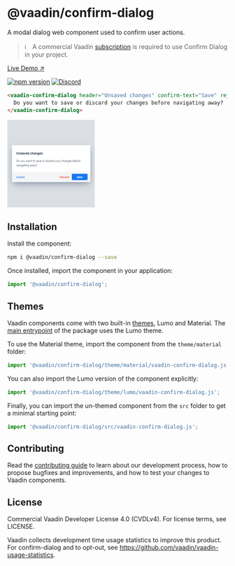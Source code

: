 # @vaadin/confirm-dialog

A modal dialog web component used to confirm user actions.

> ℹ️　A commercial Vaadin [subscription](https://vaadin.com/pricing) is required to use Confirm Dialog in your project.

[Live Demo ↗](https://vaadin.com/docs/latest/ds/components/confirm-dialog)

[![npm version](https://badgen.net/npm/v/@vaadin/confirm-dialog)](https://www.npmjs.com/package/@vaadin/confirm-dialog)
[![Discord](https://img.shields.io/discord/732335336448852018?label=discord)](https://discord.gg/PHmkCKC)

```html
<vaadin-confirm-dialog header="Unsaved changes" confirm-text="Save" reject-text="Discard" cancel reject>
  Do you want to save or discard your changes before navigating away?
</vaadin-confirm-dialog>
```

[<img src="https://raw.githubusercontent.com/vaadin/web-components/master/packages/confirm-dialog/screenshot.png" width="200" alt="Screenshot of vaadin-confirm-dialog">](https://vaadin.com/docs/latest/ds/components/confirm-dialog)

## Installation

Install the component:

```sh
npm i @vaadin/confirm-dialog --save
```

Once installed, import the component in your application:

```js
import '@vaadin/confirm-dialog';
```

## Themes

Vaadin components come with two built-in [themes](https://vaadin.com/docs/latest/ds/customization/using-themes), Lumo and Material.
The [main entrypoint](https://github.com/vaadin/web-components/blob/master/packages/confirm-dialog/vaadin-confirm-dialog.js) of the package uses the Lumo theme.

To use the Material theme, import the component from the `theme/material` folder:

```js
import '@vaadin/confirm-dialog/theme/material/vaadin-confirm-dialog.js';
```

You can also import the Lumo version of the component explicitly:

```js
import '@vaadin/confirm-dialog/theme/lumo/vaadin-confirm-dialog.js';
```

Finally, you can import the un-themed component from the `src` folder to get a minimal starting point:

```js
import '@vaadin/confirm-dialog/src/vaadin-confirm-dialog.js';
```

## Contributing

Read the [contributing guide](https://vaadin.com/docs/latest/guide/contributing/overview) to learn about our development process, how to propose bugfixes and improvements, and how to test your changes to Vaadin components.

## License

Commercial Vaadin Developer License 4.0 (CVDLv4). For license terms, see LICENSE.

Vaadin collects development time usage statistics to improve this product.
For confirm-dialog and to opt-out, see https://github.com/vaadin/vaadin-usage-statistics.
